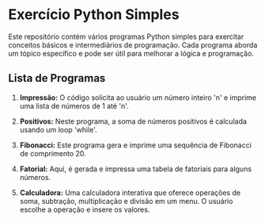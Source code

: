 # Exercício Python Simples

Este repositório contém vários programas Python simples para exercitar conceitos básicos e intermediários de programação. Cada programa aborda um tópico específico e pode ser útil para melhorar a lógica e programação.

## Lista de Programas

1. **Impressão:**
   O código solicita ao usuário um número inteiro 'n' e imprime uma lista de números de 1 até 'n'.

2. **Positivos:**
   Neste programa, a soma de números positivos é calculada usando um loop 'while'.

3. **Fibonacci:**
   Este programa gera e imprime uma sequência de Fibonacci de comprimento 20.

4. **Fatorial:**
   Aqui, é gerada e impressa uma tabela de fatoriais para alguns números.

5. **Calculadora:**
   Uma calculadora interativa que oferece operações de soma, subtração, multiplicação e divisão em um menu. O usuário escolhe a operação e insere os valores.
